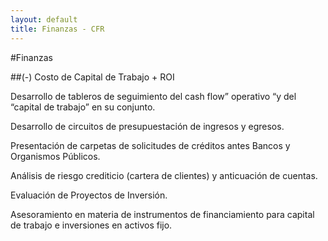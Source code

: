```yaml
---
layout: default
title: Finanzas - CFR
---
```


#Finanzas

##(-) Costo de Capital de Trabajo + ROI

Desarrollo de tableros de seguimiento del cash flow” operativo “y del “capital de trabajo” en su conjunto.

Desarrollo de circuitos de presupuestación de ingresos y egresos.

Presentación de carpetas de solicitudes de créditos antes Bancos y Organismos  Públicos.

Análisis  de riesgo crediticio (cartera de clientes) y anticuación de cuentas.

Evaluación de Proyectos de Inversión.

Asesoramiento en materia de instrumentos de financiamiento para capital de trabajo e inversiones en activos fijo.
